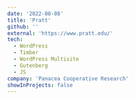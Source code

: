 ```yaml
---
date: '2022-08-08'
title: 'Pratt'
github: ''
external: 'https://www.pratt.edu/'
tech:
  - WordPress
  - Timber
  - WordPress Multisite
  - Gutenberg
  - JS
company: 'Panacea Cooperative Research'
showInProjects: false
---
```


